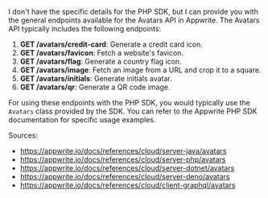 I don't have the specific details for the PHP SDK, but I can provide you with the general endpoints available for the Avatars API in Appwrite. The Avatars API typically includes the following endpoints:

1. **GET /avatars/credit-card**: Generate a credit card icon.
2. **GET /avatars/favicon**: Fetch a website's favicon.
3. **GET /avatars/flag**: Generate a country flag icon.
4. **GET /avatars/image**: Fetch an image from a URL and crop it to a square.
5. **GET /avatars/initials**: Generate initials avatar.
6. **GET /avatars/qr**: Generate a QR code image.

For using these endpoints with the PHP SDK, you would typically use the `Avatars` class provided by the SDK. You can refer to the Appwrite PHP SDK documentation for specific usage examples.

Sources:
- https://appwrite.io/docs/references/cloud/server-java/avatars
- https://appwrite.io/docs/references/cloud/server-php/avatars
- https://appwrite.io/docs/references/cloud/server-dotnet/avatars
- https://appwrite.io/docs/references/cloud/server-deno/avatars
- https://appwrite.io/docs/references/cloud/client-graphql/avatars

